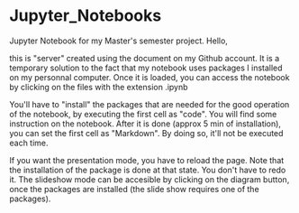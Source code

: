 # Jupyter_Notebooks
Jupyter Notebook for my Master's semester project. 
Hello, 

this is "server" created using the document on my Github account.
It is a temporary solution to the fact that my notebook uses packages I installed on my personnal computer.
Once it is loaded, you can access the notebook by clicking on the files with the extension .ipynb

You'll have to "install" the packages that are needed for the good operation of the notebook, by executing the 
first cell as "code". You will find some instruction on the notebook. 
After it is done (approx 5 min of installation), you can set the first cell as "Markdown". By doing so, it'll not
be executed each time. 

If you want the presentation mode, you have to reload the page. Note that the installation of the package is done
at that state. You don't have to redo it. 
The slideshow mode can be accesible by clicking on the diagram button, once the packages are installed
(the slide show requires one of the packages). 
